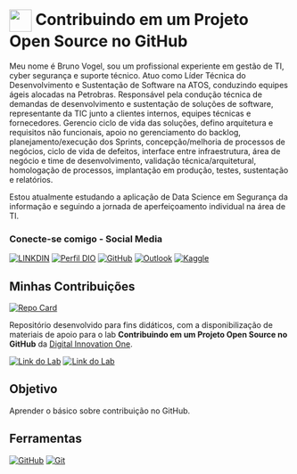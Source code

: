 <h1>
    <a href="https://www.dio.me/">
     <img align="center" width="40px" src="https://hermes.digitalinnovation.one/assets/diome/logo-minimized.png"></a>
    <span> Contribuindo em um Projeto Open Source no GitHub</span>
</h1>

<p>Meu nome é Bruno Vogel, sou um profissional experiente em gestão de TI, cyber segurança e suporte técnico. Atuo como Líder Técnica do Desenvolvimento e Sustentação de Software na ATOS, conduzindo equipes ágeis alocadas na Petrobras. Responsável pela condução técnica de demandas de desenvolvimento e sustentação de soluções de software, representante da TIC junto a clientes internos, equipes técnicas e fornecedores. Gerencio ciclo de vida das soluções, defino arquitetura e requisitos não funcionais, apoio no gerenciamento do backlog, planejamento/execução dos Sprints, concepção/melhoria de processos de negócios, ciclo de vida de defeitos, interface entre infraestrutura, área de negócio e time de desenvolvimento, validação técnica/arquitetural, homologação de processos, implantação em produção, testes, sustentação e relatórios.</p>

<p>Estou atualmente estudando a aplicação de Data Science em Segurança da informação e seguindo a jornada de aperfeiçoamento individual na área de TI.</p>

### Conecte-se comigo - Social Media
[![LINKDIN](https://img.shields.io/badge/Linkdin-blue)](https://www.linkedin.com/in/bruno-vogel/)
[![Perfil DIO](https://img.shields.io/badge/DIO/PERFIL-darkblue)](https://www.dio.me/users/brunovogel_ti)
[![GitHub](https://img.shields.io/badge/GitHub-black)](https://github.com/brunovogel)
[![Outlook](https://img.shields.io/badge/GitHub-black)](brunovogel_ti@hotmail.com)
[![Kaggle](https://img.shields.io/badge/Kaggle-blue?style=for-the-badge&logo=kaggle)](https://www.kaggle.com/brunovogel)

## Minhas Contribuições
[![Repo Card](https://github-readme-stats.vercel.app/api/pin/?username=83Rafa&repo=dio-lab-open-source&bg_color=000&border_color=30A3DC&show_icons=true&icon_color=30A3DC&title_color=E94D5F&text_color=FFF)](thhps://github.com/brunovogel/dio-lab-open-source)

Repositório desenvolvido para fins didáticos, com a disponibilização de materiais de apoio para o lab **Contribuindo em um Projeto Open Source no GitHub** da [Digital Innovation One](https://www.dio.me/).

[![Link do Lab](https://img.shields.io/badge/▶-000?style=for-the-badge&logo=movie&logoColor=E94D5F)](https://web.dio.me/lab/desafio-de-projeto-contribuindo-em-um-projeto-open-source-no-github/learning/913f26fd-1018-4643-b59a-6356ea77dc2e) 
[![Link do Lab](https://img.shields.io/badge/Acesse%20o%20Lab%20na%20Plataforma-E94D5F?style=for-the-badge)](https://web.dio.me/lab/desafio-de-projeto-contribuindo-em-um-projeto-open-source-no-github/learning/913f26fd-1018-4643-b59a-6356ea77dc2e)

## Objetivo
Aprender o básico sobre contribuição no GitHub.

## Ferramentas
[![GitHub](https://img.shields.io/badge/GitHub-000?style=for-the-badge&logo=github&logoColor=30A3DC)](https://docs.github.com/)
[![Git](https://img.shields.io/badge/Git-000?style=for-the-badge&logo=git&logoColor=E94D5F)](https://git-scm.com/doc)